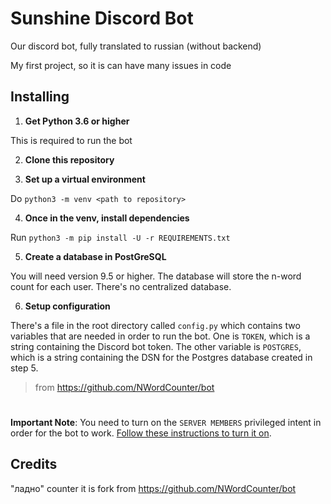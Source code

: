 # Sunshine Discord Bot

Our discord bot, fully translated to russian (without backend)

My first project, so it is can have many issues in code

## Installing

1. **Get Python 3.6 or higher**

This is required to run the bot

2. **Clone this repository**

3. **Set up a virtual environment**

Do `python3 -m venv <path to repository>`

4. **Once in the venv, install dependencies**

Run `python3 -m pip install -U -r REQUIREMENTS.txt`

5. **Create a database in PostGreSQL**

You will need version 9.5 or higher. The database will store the n-word count for each user. There's no centralized database.

6. **Setup configuration**

There's a file in the root directory called `config.py` which contains two variables that are needed in order to run the bot. One is `TOKEN`, which is a string containing the Discord bot token. The other variable is `POSTGRES`, which is a string containing the DSN for the Postgres database created in step 5.

> from https://github.com/NWordCounter/bot

#

**Important Note**: You need to turn on the `SERVER MEMBERS` privileged intent in order for the bot to work. [Follow these instructions to turn it on](https://discordpy.readthedocs.io/en/latest/intents.html#privileged-intents).

## Credits

"ладно" counter it is fork from https://github.com/NWordCounter/bot
